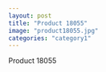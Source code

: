 ```yaml
---
layout: post
title: "Product 18055"
image: "product18055.jpg"
categories: "category1"
---
```

Product 18055
